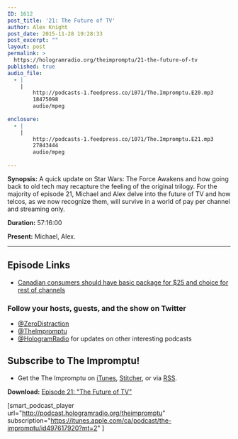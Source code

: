 ```yaml
---
ID: 1612
post_title: '21: The Future of TV'
author: Alex Knight
post_date: 2015-11-28 19:28:33
post_excerpt: ""
layout: post
permalink: >
  https://hologramradio.org/theimpromptu/21-the-future-of-tv
published: true
audio_file:
  - |
    |
        http://podcasts-1.feedpress.co/1071/The.Impromptu.E20.mp3
        18475098
        audio/mpeg
        
enclosure:
  - |
    |
        http://podcasts-1.feedpress.co/1071/The.Impromptu.E21.mp3
        27843444
        audio/mpeg
        
---
```

__Synopsis:__ A quick update on Star Wars: The Force Awakens and how going back to old tech may recapture the feeling of the original trilogy. For the majority of episode 21, Michael and Alex delve into the future of TV and how telcos, as we now recognize them, will survive in a world of pay per channel and streaming only.

__Duration:__ 57:16:00

__Present:__ Michael, Alex.

_________

## Episode Links

- [Canadian consumers should have basic package for $25 and choice for rest of channels][CRTC]

### Follow your hosts, guests, and the show on Twitter
- [@ZeroDistraction][@ZeroDistraction]
- [@TheImpromptu][@TheImpromptu]
- [@HologramRadio][@HologramRadio] for updates on other interesting podcasts

## Subscribe to The Impromptu!

- Get the The Impromptu on [iTunes][iTunes], [Stitcher][Stitcher], or via [RSS][RSS].

__Download:__ [Episode 21: "The Future of TV"][E21]

[CRTC]: http://www.cbc.ca/beta/news/business/cable-changes-timing-1.3326645
[@ZeroDistraction]: https://twitter.com/ZeroDistraction
[@TheImpromptu]: https://twitter.com/TheImpromptu
[@HologramRadio]: https://twitter.com/HologramRadio
[iTunes]: https://itunes.apple.com/ca/podcast/the-impromptu/id497617920?mt=2
[Stitcher]: http://www.stitcher.com/podcast/the-impromptu
[RSS]: http://podcast.hologramradio.org/theimpromptu
[E21]: http://podcasts-1.feedpress.co/1071/The.Impromptu.E21.mp3

[smart_podcast_player url="http://podcast.hologramradio.org/theimpromptu" subscription="https://itunes.apple.com/ca/podcast/the-impromptu/id497617920?mt=2" ]